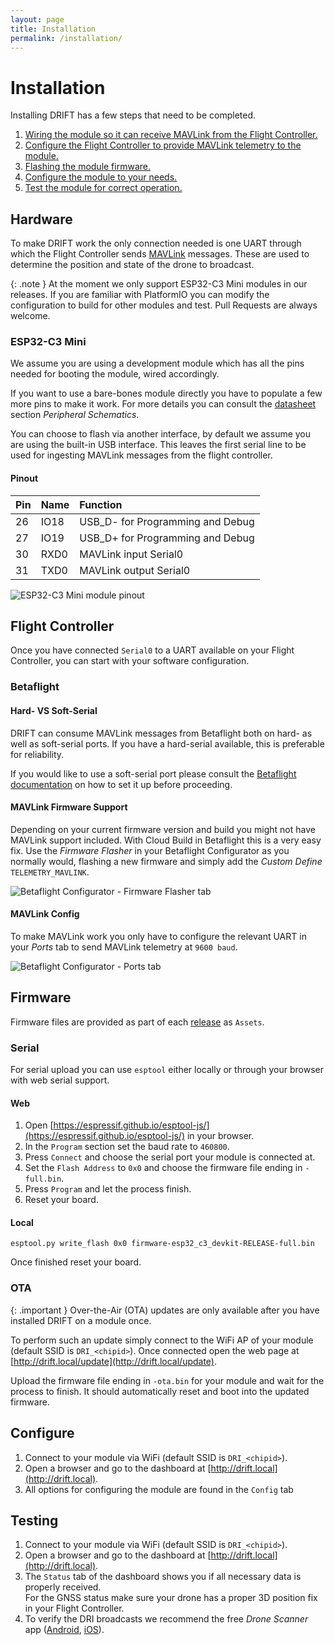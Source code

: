 ```yaml
---
layout: page
title: Installation
permalink: /installation/
---
```

# Installation

Installing DRIFT has a few steps that need to be completed.

1. [Wiring the module so it can receive MAVLink from the Flight Controller.](#hardware)
2. [Configure the Flight Controller to provide MAVLink telemetry to the module.](#flight-controller)
3. [Flashing the module firmware.](#firmware)
4. [Configure the module to your needs.](#configure)
5. [Test the module for correct operation.](#testing)



## Hardware

To make DRIFT work the only connection needed is one UART through which the Flight Controller 
sends [MAVLink](https://mavlink.io/) messages. These are used to determine the position and state of the drone to 
broadcast.

{: .note }
At the moment we only support ESP32-C3 Mini modules in our releases.
If you are familiar with PlatformIO you can modify the configuration to build for other modules and test.
Pull Requests are always welcome.


### ESP32-C3 Mini
We assume you are using a development module which has all the pins needed for booting the module, wired 
accordingly.

If you want to use a bare-bones module directly you have to populate a few more pins to make 
it work. For more details you can consult the [datasheet](https://www.espressif.com/sites/default/files/documentation/esp32-c3-mini-1_datasheet_en.pdf) section *Peripheral Schematics*.

You can choose to flash via another interface, by default we assume you are using the built-in USB 
interface. This leaves the first serial line to be used for ingesting MAVLink messages from the flight controller.

#### Pinout

| Pin | Name | Function                                  |
|:----|:-----|:------------------------------------------|
| 26  | IO18 | USB_D- for Programming and Debug          |
| 27  | IO19 | USB_D+ for Programming and Debug          |
| 30  | RXD0 | MAVLink input Serial0                     |
| 31  | TXD0 | MAVLink output Serial0                    |

![ESP32-C3 Mini module pinout](/assets/images/pinout_esp32-c3-mini.png)



## Flight Controller

Once you have connected `Serial0` to a UART available on your Flight Controller, you can start with your 
software configuration.


### Betaflight

#### Hard- VS Soft-Serial
DRIFT can consume MAVLink messages from Betaflight both on hard- as well as soft-serial 
ports. If you have a hard-serial available, this is preferable for reliability.

If you would like to use a soft-serial port please consult the [Betaflight documentation](https://betaflight.com/docs/wiki/guides/current/softserial) on how to set it up before proceeding.

#### MAVLink Firmware Support
Depending on your current firmware version and build you might not have MAVLink support included.
With Cloud Build in Betaflight this is a very easy fix. Use the *Firmware Flasher* in your 
Betaflight Configurator as you normally would, flashing a new firmware and simply add the *Custom Define* `TELEMETRY_MAVLINK`.

![Betaflight Configurator - Firmware Flasher tab](/assets/images/betaflight_mavlink.png)

#### MAVLink Config
To make MAVLink work you only have to configure the relevant UART in your *Ports* tab to send 
MAVLink telemetry at `9600 baud`.

![Betaflight Configurator - Ports tab](/assets/images/betaflight_ports.png)



## Firmware

Firmware files are provided as part of each [release](https://github.com/wnagele/drift/releases) as `Assets`.

### Serial
For serial upload you can use `esptool` either locally or through your browser with web serial support.

#### Web
1. Open [https://espressif.github.io/esptool-js/](https://espressif.github.io/esptool-js/) in your browser.
2. In the `Program` section set the baud rate to `460800`.
3. Press `Connect` and choose the serial port your module is connected at.
4. Set the `Flash Address` to `0x0` and choose the firmware file ending in `-full.bin`.
5. Press `Program` and let the process finish.
6. Reset your board.

#### Local
```
esptool.py write_flash 0x0 firmware-esp32_c3_devkit-RELEASE-full.bin
```
Once finished reset your board.


### OTA

{: .important }
Over-the-Air (OTA) updates are only available after you have installed DRIFT on a module once.

To perform such an update simply connect to the WiFi AP of your module (default SSID is `DRI_<chipid>`).
Once connected open the web page at [http://drift.local/update](http://drift.local/update).

Upload the firmware file ending in `-ota.bin` for your module and wait for the process to finish.
It should automatically reset and boot into the updated firmware.



## Configure

1. Connect to your module via WiFi (default SSID is `DRI_<chipid>`).
2. Open a browser and go to the dashboard at [http://drift.local](http://drift.local).
3. All options for configuring the module are found in the `Config` tab



## Testing

1. Connect to your module via WiFi (default SSID is `DRI_<chipid>`).
2. Open a browser and go to the dashboard at [http://drift.local](http://drift.local).
3. The `Status` tab of the dashboard shows you if all necessary data is properly received.  
   For the GNSS status make sure your drone has a proper 3D position fix in your Flight Controller.
4. To verify the DRI broadcasts we recommend the free *Drone Scanner* app ([Android](https://play.google.com/store/apps/details?id=cz.dronetag.dronescanner), [iOS](https://apps.apple.com/gb/app/drone-scanner/id1644548782)).